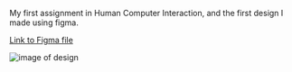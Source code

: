 My first assignment in Human Computer Interaction, and the first design I made using figma.

[Link to Figma file](https://www.figma.com/design/U5QnqD8GZMBYQ1Sc46kArp/A1--COSC-341?node-id=0-1&t=TXBlG2civ7yIdVwn-1)

![image of design](./images/a1)
